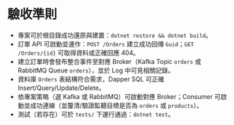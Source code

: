 # 驗收準則

- 專案可於根目錄成功還原與建置：`dotnet restore && dotnet build`。
- 訂單 API 可啟動並運作：`POST /Orders` 建立成功回傳 `Guid`；`GET /Orders/{id}` 可取得資料或正確回應 404。
- 建立訂單時會發布整合事件至對應 Broker（Kafka Topic `orders` 或 RabbitMQ Queue `orders`），並於 Log 中可見相關記錄。
- 資料庫 `Orders` 表結構符合需求，Dapper SQL 可正確 Insert/Query/Update/Delete。
- 依專案策略（選 Kafka 或 RabbitMQ）可啟動對應 Broker；Consumer 可啟動並成功連線（並釐清/驗證監聽目標是否為 `orders` 或 `products`）。
- 測試（若存在）可於 `tests/` 下運行通過：`dotnet test`。
